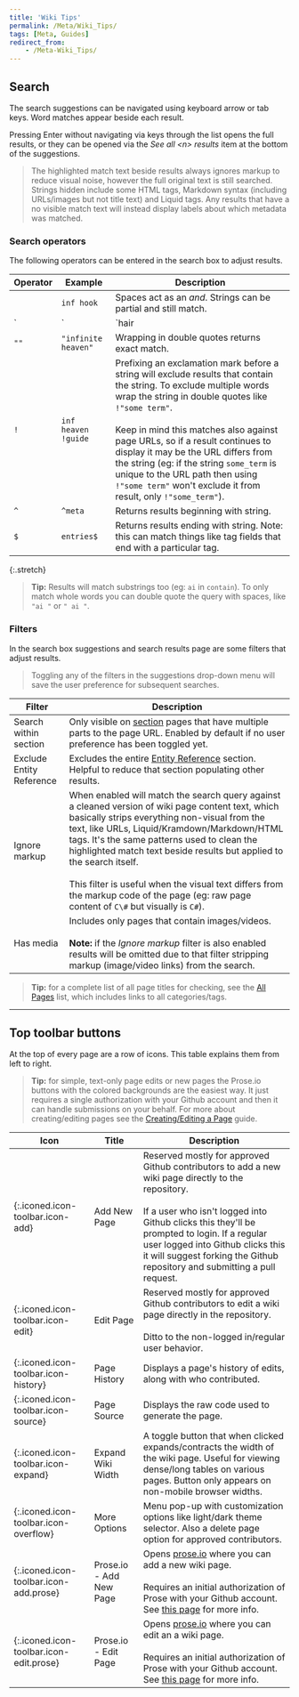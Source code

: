 ```yaml
---
title: 'Wiki Tips'
permalink: /Meta/Wiki_Tips/
tags: [Meta, Guides]
redirect_from:
    - /Meta-Wiki_Tips/
---
```


## Search

The search suggestions can be navigated using keyboard arrow or tab keys. Word matches appear beside each result.

Pressing Enter without navigating via keys through the list opens the full results, or they can be opened via the *See all \<n\> results* item at the bottom of the suggestions.

> The highlighted match text beside results always ignores markup to reduce visual noise, however the full original text is still searched. Strings hidden include some HTML tags, Markdown syntax (including URLs/images but not title text) and Liquid tags. Any results that have a no visible match text will instead display labels about which metadata was matched.

### Search operators

The following operators can be entered in the search box to adjust results.

| Operator | Example | Description |
|-|-|-|
| ` ` | `inf hook` | Spaces act as an *and*. Strings can be partial and still match. |
| `|` | `hair | sound` | Pipes act as an *or*, returning results of either string. |
| `""` | `"infinite heaven"` | Wrapping in double quotes returns exact match. |
| `!` | `inf heaven !guide` | Prefixing an exclamation mark before a string will exclude results that contain the string. To exclude multiple words wrap the string in double quotes like `!"some term"`.<br/><br/> Keep in mind this matches also against page URLs, so if a result continues to display it may be the URL differs from the string (eg: if the string `some_term` is unique to the URL path then using `!"some term"` won't exclude it from result, only `!"some_term"`).  |
| `^` | `^meta` | Returns results beginning with string. |
| `$` | `entries$` | Returns results ending with string. Note: this can match things like tag fields that end with a particular tag. |
{:.stretch}

> **Tip:**  Results will match substrings too (eg: `ai` in `contain`). To only match whole words you can double quote the query with spaces, like `"ai "` or `" ai "`.

### Filters

In the search box suggestions and search results page are some filters that adjust results.

> Toggling any of the filters in the suggestions drop-down menu will save the user preference for subsequent searches.

| Filter | Description |
|-|-|
| Search within section | Only visible on [section](/Meta/Creating_Editing_Pages/Metadata_Organization/Creating_a_Section/) pages that have multiple parts to the page URL. Enabled by default if no user preference has been toggled yet. |
| Exclude Entity Reference | Excludes the entire [Entity Reference](/Entity_Reference) section. Helpful to reduce that section populating other results. |
| Ignore markup | When enabled will match the search query against a cleaned version of wiki page content text, which basically strips everything non-visual from the text, like URLs, Liquid/Kramdown/Markdown/HTML tags. It's the same patterns used to clean the highlighted match text beside results but applied to the search itself.<br/><br/>This filter is useful when the visual text differs from the markup code of the page (eg: raw page content of `C\#` but visually is `C#`). |
| Has media | Includes only pages that contain images/videos.<br/><br/>**Note:** if the *Ignore markup* filter is also enabled results will be omitted due to that filter stripping markup (image/video links) from the search. |

> **Tip:** for a complete list of all page titles for checking, see the [All Pages](/Meta-All_Pages) list, which includes links to all categories/tags.

---

## Top toolbar buttons

At the top of every page are a row of icons. This table explains them from left to right.

> **Tip:** for simple, text-only page edits or new pages the Prose.io buttons with the colored backgrounds are the easiest way. It just requires a single authorization with your Github account and then it can handle submissions on your behalf. For more about creating/editing pages see the [Creating/Editing a Page](/Meta-Creating_Editing_a_Page) guide.

| Icon | Title | Description |
|-|-|-|
| [](/){:.iconed.icon-toolbar.icon-add} | Add New Page | Reserved mostly for approved Github contributors to add a new wiki page directly to the repository.<br/><br/>If a user who isn't logged into Github clicks this they'll be prompted to login. If a regular user logged into Github clicks this it will suggest forking the Github repository and submitting a pull request. |
| [](/){:.iconed.icon-toolbar.icon-edit} | Edit Page | Reserved mostly for approved Github contributors to edit a wiki page directly in the repository.<br/><br/>Ditto to the non-logged in/regular user behavior. |
| [](/){:.iconed.icon-toolbar.icon-history} | Page History | Displays a page's history of edits, along with who contributed. |
| [](/){:.iconed.icon-toolbar.icon-source} | Page Source | Displays the raw code used to generate the page. |
| [](/){:.iconed.icon-toolbar.icon-expand} | Expand Wiki Width | A toggle button that when clicked expands/contracts the width of the wiki page. Useful for viewing dense/long tables on various pages. Button only appears on non-mobile browser widths. |
| [](/){:.iconed.icon-toolbar.icon-overflow} | More Options | Menu pop-up with customization options like light/dark theme selector. Also a delete page option for approved contributors. |
| [](/){:.iconed.icon-toolbar.icon-add.prose} | Prose.io - Add New Page | Opens [prose.io](https://prose.io) where you can add a new wiki page.<br/><br/>Requires an initial authorization of Prose with your Github account. See [this page](/Meta-Creating_Editing_a_Page) for more info. |
| [](/){:.iconed.icon-toolbar.icon-edit.prose} | Prose.io - Edit Page | Opens [prose.io](https://prose.io) where you can edit an a wiki page.<br/><br/>Requires an initial authorization of Prose with your Github account. See [this page](/Meta-Creating_Editing_a_Page) for more info. |